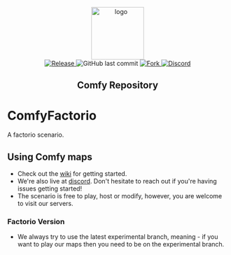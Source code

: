 <p align="center">
  <a href="https://getcomfy.eu/">
    <img alt="logo" src="https://cdn.discordapp.com/icons/433039858794233858/a_ca6daa1189d44955478d0e0ba6e2effb.gif?size=128" width="120">
  </a>
  <br>
  <a href="https://github.com/M3wM3w/ComfyFactorio/tags">
    <img src="https://img.shields.io/github/tag/M3wM3w/ComfyFactorio.svg?label=Release" alt="Release">
  </a>
    <img alt="GitHub last commit" src="https://img.shields.io/github/last-commit/m3wm3w/ComfyFactorio.svg">
  <a href="http://github.com/M3wM3w/ComfyFactorio/fork">
    <img src="https://img.shields.io/github/forks/M3wM3w/ComfyFactorio.svg?label=Forks" alt="Fork">
  </a>
  <a href="https://getcomfy.eu/discord">
    <img src="https://discordapp.com/api/guilds/433039858794233858/widget.png?style=shield" alt="Discord">
  </a>
</p>
<h2 align="center">Comfy Repository</h2>


# ComfyFactorio
A factorio scenario.

## Using Comfy maps
- Check out the [wiki](https://github.com/M3wM3w/ComfyFactorio/wiki) for getting started.
- We're also live at [discord](https://getcomfy.eu/discord). Don't hesitate to reach out if you're having issues getting started!
- The scenario is free to play, host or modify, however, you are welcome to visit our servers.

### Factorio Version
- We always try to use the latest experimental branch, meaning - if you want to play our maps then you need to be on the experimental branch.
